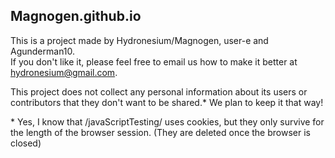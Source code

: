 ## Magnogen.github.io
This is a project made by Hydronesium/Magnogen, user-e and Agunderman10.  
If you don't like it, please feel free to email us how to make it better at hydronesium@gmail.com.

This project does not collect any personal information about its users or contributors that they don't want to be shared.* We plan to keep it that way!

\* Yes, I know that /javaScriptTesting/ uses cookies, but they only survive for the length of the browser session. (They are deleted once the browser is closed)

